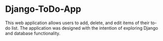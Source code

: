 # Django-ToDo-App
This web application allows users to add, delete, and edit items of their to-do list. 
The application was designed with the intention of exploring Django and database functionality.

